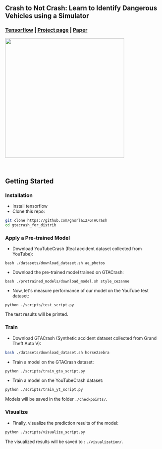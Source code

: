 ## Crash to Not Crash: Learn to Identify Dangerous Vehicles using a Simulator
### [Tensorflow](https://github.com/gnsrla12/CrashToNotCrash_code) | [Project page](https://sites.google.com/view/crash-to-not-crash) |   [Paper](http://csuh.kaist.ac.kr/Suh_Crash_AAAI.pdf)

<img src='movie.gif' align="center" width=384>
<br><br><br>

## Getting Started
### Installation
- Install tensorflow
- Clone this repo:
```bash
git clone https://github.com/gnsrla12/GTACrash
cd gtacrash_for_distrib
```

### Apply a Pre-trained Model
- Download YouTubeCrash (Real accident dataset collected from YouTube):
```
bash ./datasets/download_dataset.sh ae_photos
```
- Download the pre-trained model trained on GTACrash:
```
bash ./pretrained_models/download_model.sh style_cezanne
```
- Now, let's measure performance of our model on the YouTube test dataset:
```
python ./scripts/test_script.py
```
The test results will be printed.  

### Train
- Download GTACrash (Synthetic accident dataset collected from Grand Theft Auto V):
```bash
bash ./datasets/download_dataset.sh horse2zebra
```
- Train a model on the GTACrash dataset:
```bash
python ./scripts/train_gta_script.py
```

- Train a model on the YouTubeCrash dataset:
```bash
python ./scripts/train_yt_script.py
```

Models will be saved in the folder `./checkpoints/`.

### Visualize
- Finally, visualize the prediction results of the model:
```bash
python ./scripts/visualize_script.py
```
The visualized results will be saved to : `./visualization/`.

